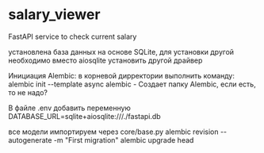 # salary_viewer
FastAPI service to check current salary

установлена база данных на основе SQLite, для установки другой
необходимо вместо aiosqlite установить другой драйвер

Инициация Alembic:
в корневой дирректории выполнить команду:
alembic init --template async alembic - Создает папку Alembic, если есть, то не надо?

В файле .env добавить переменную DATABASE_URL=sqlite+aiosqlite:///./fastapi.db

все модели импортируем через core/base.py
alembic revision --autogenerate -m "First migration"
alembic upgrade head 
